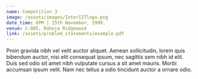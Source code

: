```yaml
---
name: Competition 3
image: /assets/images/InterIITlogo.png
date_time: 6PM | 25th November, 1999.
venue: C-805, Raheja Ridgewood
link: /assets/problem_statements/example.pdf
---
```

Proin gravida nibh vel velit auctor aliquet. Aenean sollicitudin, lorem quis bibendum auctor, nisi elit consequat ipsum, nec sagittis sem nibh id elit. Duis sed odio sit amet nibh vulputate cursus a sit amet mauris. Morbi accumsan ipsum velit. Nam nec tellus a odio tincidunt auctor a ornare odio.
